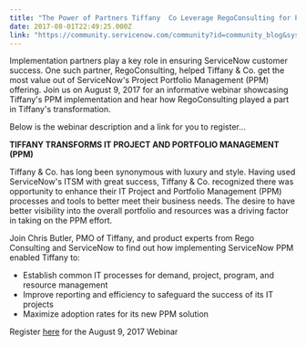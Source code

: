 ```yaml
---
title: "The Power of Partners Tiffany  Co Leverage RegoConsulting for PPM Success"
date: 2017-08-01T22:49:25.000Z
link: "https://community.servicenow.com/community?id=community_blog&sys_id=cc0ee62ddbd0dbc01dcaf3231f9619e3"
---
```

<p>Implementation partners play a key role in ensuring ServiceNow customer success. One such partner, RegoConsulting, helped Tiffany &amp; Co. get the most value out of ServiceNow's Project Portfolio Management (PPM) offering. Join us on August 9, 2017 for an informative webinar showcasing Tiffany's PPM implementation and hear how RegoConsulting played a part in Tiffany's transformation. </p><p></p><p>Below is the webinar description and a link for you to register…</p><p></p><p style="margin-bottom: .0001pt;"><strong>TIFFANY TRANSFORMS IT PROJECT AND PORTFOLIO MANAGEMENT (PPM)</strong></p><p>Tiffany &amp; Co. has long been synonymous with luxury and style. Having used ServiceNow's ITSM with great success, Tiffany &amp; Co. recognized there was opportunity to enhance their IT Project and Portfolio Management (PPM) processes and tools to better meet their business needs. The desire to have better visibility into the overall portfolio and resources was a driving factor in taking on the PPM effort. </p><p>Join Chris Butler, PMO of Tiffany, and product experts from Rego Consulting and ServiceNow to find out how implementing ServiceNow PPM enabled Tiffany to:</p><ul style="list-style-type: disc;"><li>Establish common IT processes for demand, project, program, and resource management</li><li>Improve reporting and efficiency to safeguard the success of its IT projects</li><li>Maximize adoption rates for its new PPM solution</li></ul><p>Register <a title="fo.servicenow.com/LP=8415" href="http://info.servicenow.com/LP=8415">here</a> for the August 9, 2017 Webinar</p>
